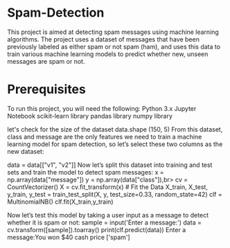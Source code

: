# Spam-Detection
This project is aimed at detecting spam messages using machine learning algorithms. The project uses a dataset of messages that have been previously labeled as either spam or not spam (ham), and uses this data to train various machine learning models to predict whether new, unseen messages are spam or not.

# Prerequisites
To run this project, you will need the following:
Python 3.x
Jupyter Notebook
scikit-learn library
pandas library
numpy library

let's check for the size of the dataset
data.shape
(150, 5)
From this dataset, class and message are the only features we need to train a machine learning model for spam detection, so let’s select these two columns as the new dataset:

data = data[["v1", "v2"]]
Now let’s split this dataset into training and test sets and train the model to detect spam messages:
x = np.array(data["message"])
y = np.array(data["class"]),br> cv = CountVectorizer()
X = cv.fit_transform(x) # Fit the Data
X_train, X_test, y_train, y_test = train_test_split(X, y, test_size=0.33, random_state=42)
clf = MultinomialNB()
clf.fit(X_train,y_train)

Now let’s test this model by taking a user input as a message to detect whether it is spam or not:
sample = input('Enter a message:')
data = cv.transform([sample]).toarray()
print(clf.predict(data))
Enter a message:You won $40 cash price ['spam']
